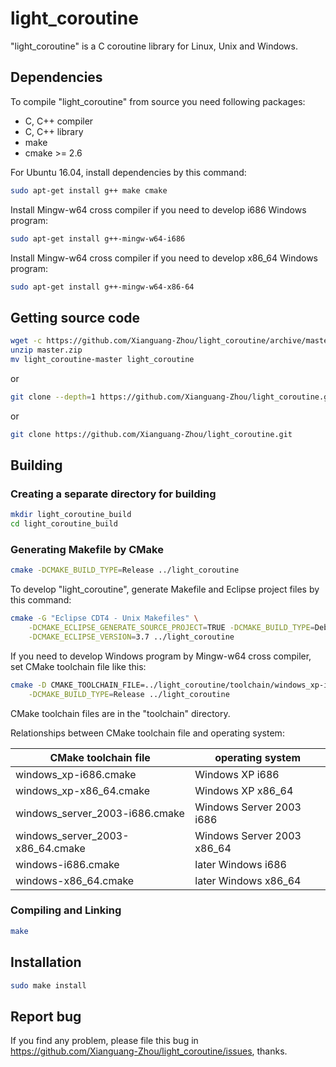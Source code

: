 # light_coroutine

"light_coroutine" is a C coroutine library for Linux, Unix and Windows.

## Dependencies

To compile "light_coroutine" from source you need following packages:

* C, C++ compiler
* C, C++ library
* make
* cmake >= 2.6

For Ubuntu 16.04, install dependencies by this command:

```sh
sudo apt-get install g++ make cmake
```

Install Mingw-w64 cross compiler if you need to develop i686 Windows program:

```sh
sudo apt-get install g++-mingw-w64-i686
```

Install Mingw-w64 cross compiler if you need to develop x86_64 Windows program:

```sh
sudo apt-get install g++-mingw-w64-x86-64
```

## Getting source code

```sh
wget -c https://github.com/Xianguang-Zhou/light_coroutine/archive/master.zip
unzip master.zip
mv light_coroutine-master light_coroutine
```

or

```sh
git clone --depth=1 https://github.com/Xianguang-Zhou/light_coroutine.git
```

or

```sh
git clone https://github.com/Xianguang-Zhou/light_coroutine.git
```

## Building

### Creating a separate directory for building

```sh
mkdir light_coroutine_build
cd light_coroutine_build
```

### Generating Makefile by CMake

```sh
cmake -DCMAKE_BUILD_TYPE=Release ../light_coroutine
```

To develop "light_coroutine", generate Makefile and Eclipse project files by this command:

```sh
cmake -G "Eclipse CDT4 - Unix Makefiles" \
    -DCMAKE_ECLIPSE_GENERATE_SOURCE_PROJECT=TRUE -DCMAKE_BUILD_TYPE=Debug \
    -DCMAKE_ECLIPSE_VERSION=3.7 ../light_coroutine
```

If you need to develop Windows program by Mingw-w64 cross compiler, set CMake toolchain file like this:

```sh
cmake -D CMAKE_TOOLCHAIN_FILE=../light_coroutine/toolchain/windows_xp-i686.cmake \
    -DCMAKE_BUILD_TYPE=Release ../light_coroutine
```

CMake toolchain files are in the "toolchain" directory.

Relationships between CMake toolchain file and operating system:

| CMake toolchain file             | operating system           |
| -------------------------------- | -------------------------- |
| windows_xp-i686.cmake            | Windows XP i686            |
| windows_xp-x86_64.cmake          | Windows XP x86_64          |
| windows_server_2003-i686.cmake   | Windows Server 2003 i686   |
| windows_server_2003-x86_64.cmake | Windows Server 2003 x86_64 |
| windows-i686.cmake               | later Windows i686         |
| windows-x86_64.cmake             | later Windows x86_64       |

### Compiling and Linking

```sh
make
```

## Installation

```sh
sudo make install
```

## Report bug

If you find any problem, please file this bug in
https://github.com/Xianguang-Zhou/light_coroutine/issues, thanks.
